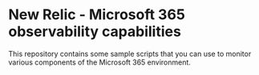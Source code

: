 # New Relic - Microsoft 365 observability capabilities

This repository contains some sample scripts that you can use to monitor various components of the Microsoft 365 environment.
